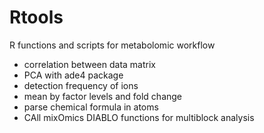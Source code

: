 # Rtools
R functions and scripts for metabolomic workflow
- correlation between data matrix
- PCA with ade4 package
- detection frequency of ions
- mean by factor levels and fold change
- parse chemical formula in atoms
- CAll mixOmics DIABLO functions for multiblock analysis
